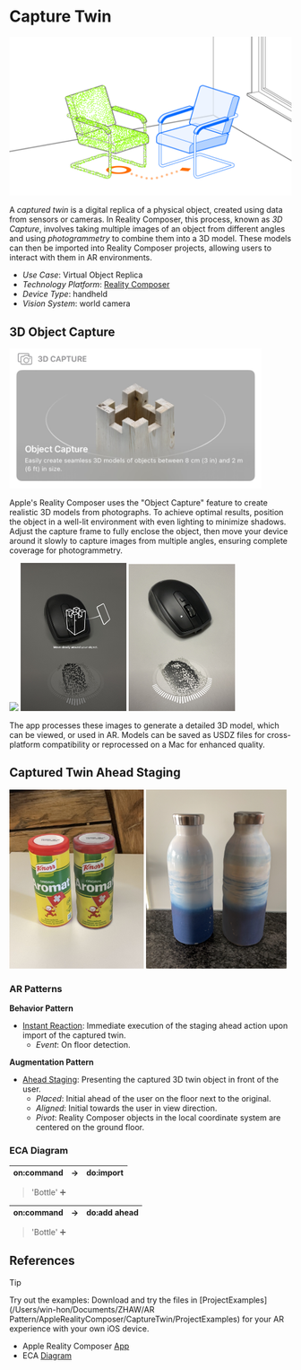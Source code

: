 # Capture Twin

![image](image/Capture_twin.png)

A *captured twin* is a digital replica of a physical object,
created using data from sensors or cameras. In Reality Composer,
this process, known as  *3D Capture*, involves taking multiple
images of an object from different angles and using
*photogrammetry* to combine them into a 3D model. These models
can then be imported into Reality Composer projects, allowing
users to interact with them in AR environments.

* _Use Case_: Virtual Object Replica
* _Technology Platform_: [Reality Composer](../README.md)
* _Device Type_: handheld
* _Vision System_: world camera

## 3D Object Capture

<img src="image/3D_capture.jpg" width="450"/>

Apple's Reality Composer uses the "Object Capture" feature to create realistic
3D models from photographs. To achieve optimal results, position the object in a well-lit
environment with even lighting to minimize shadows. Adjust the capture frame to fully enclose
the object, then move your device around it slowly to capture images from multiple angles,
ensuring complete coverage for photogrammetry.

<img src="image/Interface.png" width="220"/> <img src="image/Interface2.jpg" width="189"/> <img src="image/Interface3.jpg" width="190"/>

The app processes these images to generate a detailed 3D
model, which can be viewed, or used in AR.
Models can be saved as USDZ files for cross-platform
compatibility or reprocessed on a Mac for enhanced quality.

## Captured Twin Ahead Staging

<img src="image/Aromat_twin.png" width="240"/> <img src="image/Bottle.png" width="251"/>

### AR Patterns

__Behavior Pattern__

* [Instant Reaction](https://github.com/ARpatterns/catalog/blob/main/behavioral-patterns/instant-reaction.md):
  Immediate execution of the staging ahead action upon import of the captured twin.
  * _Event_: On floor detection.

__Augmentation Pattern__

* [Ahead Staging](https://github.com/ARpatterns/catalog/blob/main/augmentation-patterns/ahead-staging.md): Presenting the captured 3D twin object in front of the user.
  * _Placed_: Initial ahead of the user on the floor next to the original.
  * _Aligned_: Initial towards the user in view direction.
  * _Pivot_: Reality Composer objects in the local coordinate system are centered on the ground floor.

### ECA Diagram

| on:command | &rarr; | do:import |
| ---------- | ------ | --------- |

> 'Bottle' ➕

| on:command | &rarr; | do:add ahead |
| ---------- | ------ | ------------ |

> 'Bottle' ➕

## References
> [!TIP]
> Try out the examples: Download and try the files in [ProjectExamples](/Users/win-hon/Documents/ZHAW/AR Pattern/AppleRealityComposer/CaptureTwin/ProjectExamples) for your AR experience with your own iOS device.

- Apple Reality Composer [App](https://apps.apple.com/us/app/reality-composer/id1462358802)
- ECA [Diagram](https://github.com/ARpatterns/diagram)